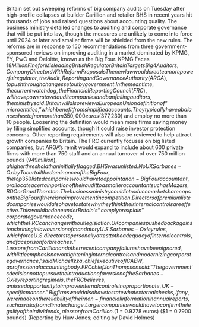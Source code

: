 Britain set out sweeping reforms of big company audits on Tuesday after high-profile collapses at builder Carillion and retailer BHS in recent years hit thousands of jobs and raised questions about accounting quality.
The business ministry detailed changes to auditing and corporate governance that will be put into law, though the measures are unlikely to come into force until 2024 or later and smaller firms will be shielded from the new rules.
The reforms are in response to 150 recommendations from three government-sponsored reviews on improving auditing in a market dominated by KPMG, EY, PwC and Deloitte, known as the Big Four.
KPMG Faces $18 Million Fine for Misleading British Regulator
Britain Targets Big 4 Auditors, Company Directors With Reform Proposals
The new law would create a more powerful regulator, the Audit, Reporting and Governance Authority (ARGA), to push through changes set out by government.
In the meantime, the current watchdog, the Financial Reporting Council (FRC), will have powers to vet audit companies and ban failing auditors, the ministry said.
Britain will also review a European Union definition of “micro entities,” which benefit from simplified accounts. They typically have a balance sheet of no more than 350,000 euros ($377,230) and employ no more than 10 people.
Loosening the definition would mean more firms saving money by filing simplified accounts, though it could raise investor protection concerns. Other reporting requirements will also be reviewed to help attract growth companies to Britain.
The FRC currently focuses on big listed companies, but ARGA’s remit would expand to include about 600 private firms with more than 750 staff and an annual turnover of over 750 million pounds ($949 million), a higher threshold than initially flagged. BHS was unlisted.
No UK Sarbanes-Oxley
To curtail the dominance of the Big Four, the top 350 listed companies would have to appoint a non-Big Four accountant, or allocate a certain portion of their audit to a smaller accountant such as Mazars, BDO or Grant Thornton.
The business ministry could introduce market share caps on the Big Four if there is no improvement in competition.
Directors of premium listed companies would also have to state why they think their internal controls are effective.
This would be done under Britain’s “comply or explain” corporate governance code, which the FRC can change without legislation.
UK companies pushed back against enshrining in law a version of mandatory U.S. Sarbanes-Oxley rules, which force U.S. directors to personally attest to the adequacy of internal controls, and face prison for breaches.
“Lessons from Carillion and other recent company failures have been ignored, with little emphasis now on tightening internal controls and modernizing corporate governance,” said Michael Izza, chief executive of ICAEW, a professional accounting body.
FRC chief Jon Thompson said: “The government’s decision not to pursue the introduction of a version of the Sarbanes-Oxley reporting regime is, the FRC believes, a missed opportunity to improve internal controls in a proportionate, UK-specific manner.”
Big firms would also have to state what external checks, if any, were made on the reliability of their non-financial information in annual reports, such as risks from climate change.
Larger companies would have to confirm the legality of their dividends, a lesson from Carillion.
($1 = 0.9278 euros)
($1 = 0.7900 pounds)
(Reporting by Huw Jones; editing by David Holmes)
